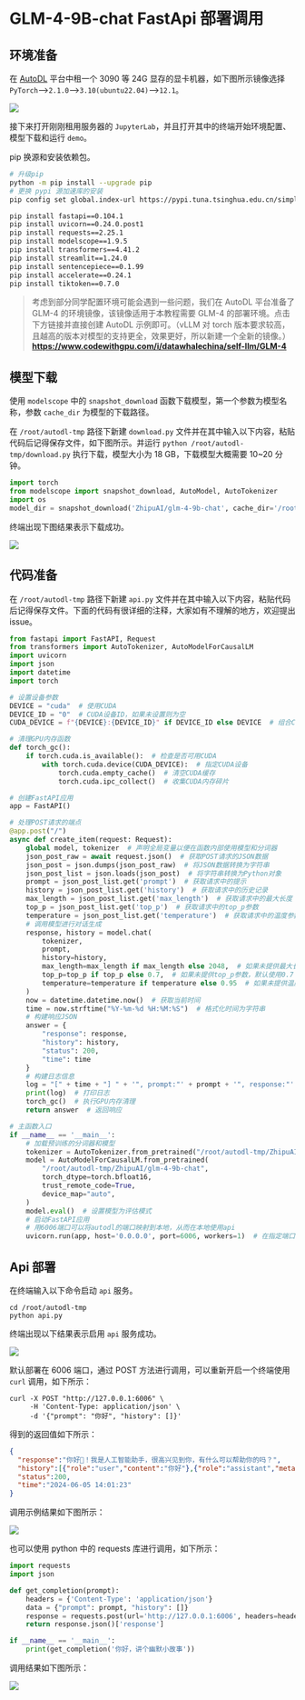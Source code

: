 # GLM-4-9B-chat FastApi 部署调用

## 环境准备

在 [AutoDL](https://www.autodl.com/) 平台中租一个 3090 等 24G 显存的显卡机器，如下图所示镜像选择 `PyTorch`-->`2.1.0`-->`3.10(ubuntu22.04)`-->`12.1`。

![](images/image01-1.png)

接下来打开刚刚租用服务器的 `JupyterLab`，并且打开其中的终端开始环境配置、模型下载和运行 `demo`。

pip 换源和安装依赖包。

```bash
# 升级pip
python -m pip install --upgrade pip
# 更换 pypi 源加速库的安装
pip config set global.index-url https://pypi.tuna.tsinghua.edu.cn/simple

pip install fastapi==0.104.1
pip install uvicorn==0.24.0.post1
pip install requests==2.25.1
pip install modelscope==1.9.5
pip install transformers==4.41.2
pip install streamlit==1.24.0
pip install sentencepiece==0.1.99
pip install accelerate==0.24.1
pip install tiktoken==0.7.0
```

> 考虑到部分同学配置环境可能会遇到一些问题，我们在 AutoDL 平台准备了 GLM-4 的环境镜像，该镜像适用于本教程需要 GLM-4 的部署环境。点击下方链接并直接创建 AutoDL 示例即可。（vLLM 对 torch 版本要求较高，且越高的版本对模型的支持更全，效果更好，所以新建一个全新的镜像。） **https://www.codewithgpu.com/i/datawhalechina/self-llm/GLM-4**

## 模型下载

使用 `modelscope` 中的 `snapshot_download` 函数下载模型，第一个参数为模型名称，参数 `cache_dir` 为模型的下载路径。

在 `/root/autodl-tmp` 路径下新建 `download.py` 文件并在其中输入以下内容，粘贴代码后记得保存文件，如下图所示。并运行 `python /root/autodl-tmp/download.py` 执行下载，模型大小为 18 GB，下载模型大概需要 10~20 分钟。

```python
import torch
from modelscope import snapshot_download, AutoModel, AutoTokenizer
import os
model_dir = snapshot_download('ZhipuAI/glm-4-9b-chat', cache_dir='/root/autodl-tmp', revision='master')
```

终端出现下图结果表示下载成功。

![](images/image01-2.png)

## 代码准备

在 `/root/autodl-tmp` 路径下新建 `api.py` 文件并在其中输入以下内容，粘贴代码后记得保存文件。下面的代码有很详细的注释，大家如有不理解的地方，欢迎提出 issue。

```python
from fastapi import FastAPI, Request
from transformers import AutoTokenizer, AutoModelForCausalLM
import uvicorn
import json
import datetime
import torch

# 设置设备参数
DEVICE = "cuda"  # 使用CUDA
DEVICE_ID = "0"  # CUDA设备ID，如果未设置则为空
CUDA_DEVICE = f"{DEVICE}:{DEVICE_ID}" if DEVICE_ID else DEVICE  # 组合CUDA设备信息

# 清理GPU内存函数
def torch_gc():
    if torch.cuda.is_available():  # 检查是否可用CUDA
        with torch.cuda.device(CUDA_DEVICE):  # 指定CUDA设备
            torch.cuda.empty_cache()  # 清空CUDA缓存
            torch.cuda.ipc_collect()  # 收集CUDA内存碎片

# 创建FastAPI应用
app = FastAPI()

# 处理POST请求的端点
@app.post("/")
async def create_item(request: Request):
    global model, tokenizer  # 声明全局变量以便在函数内部使用模型和分词器
    json_post_raw = await request.json()  # 获取POST请求的JSON数据
    json_post = json.dumps(json_post_raw)  # 将JSON数据转换为字符串
    json_post_list = json.loads(json_post)  # 将字符串转换为Python对象
    prompt = json_post_list.get('prompt')  # 获取请求中的提示
    history = json_post_list.get('history')  # 获取请求中的历史记录
    max_length = json_post_list.get('max_length')  # 获取请求中的最大长度
    top_p = json_post_list.get('top_p')  # 获取请求中的top_p参数
    temperature = json_post_list.get('temperature')  # 获取请求中的温度参数
    # 调用模型进行对话生成
    response, history = model.chat(
        tokenizer,
        prompt,
        history=history,
        max_length=max_length if max_length else 2048,  # 如果未提供最大长度，默认使用2048
        top_p=top_p if top_p else 0.7,  # 如果未提供top_p参数，默认使用0.7
        temperature=temperature if temperature else 0.95  # 如果未提供温度参数，默认使用0.95
    )
    now = datetime.datetime.now()  # 获取当前时间
    time = now.strftime("%Y-%m-%d %H:%M:%S")  # 格式化时间为字符串
    # 构建响应JSON
    answer = {
        "response": response,
        "history": history,
        "status": 200,
        "time": time
    }
    # 构建日志信息
    log = "[" + time + "] " + '", prompt:"' + prompt + '", response:"' + repr(response) + '"'
    print(log)  # 打印日志
    torch_gc()  # 执行GPU内存清理
    return answer  # 返回响应

# 主函数入口
if __name__ == '__main__':
    # 加载预训练的分词器和模型
    tokenizer = AutoTokenizer.from_pretrained("/root/autodl-tmp/ZhipuAI/glm-4-9b-chat", trust_remote_code=True)
    model = AutoModelForCausalLM.from_pretrained(
        "/root/autodl-tmp/ZhipuAI/glm-4-9b-chat",
        torch_dtype=torch.bfloat16,
        trust_remote_code=True,
        device_map="auto",
    )
    model.eval()  # 设置模型为评估模式
    # 启动FastAPI应用
    # 用6006端口可以将autodl的端口映射到本地，从而在本地使用api
    uvicorn.run(app, host='0.0.0.0', port=6006, workers=1)  # 在指定端口和主机上启动应用
```

## Api 部署

在终端输入以下命令启动 `api` 服务。

```shell
cd /root/autodl-tmp
python api.py
```

终端出现以下结果表示启用 `api` 服务成功。

![](images/image01-3.png)

默认部署在 6006 端口，通过 POST 方法进行调用，可以重新开启一个终端使用 `curl` 调用，如下所示：

```shell
curl -X POST "http://127.0.0.1:6006" \
     -H 'Content-Type: application/json' \
     -d '{"prompt": "你好", "history": []}'
```

得到的返回值如下所示：

```json
{
  "response":"你好👋！我是人工智能助手，很高兴见到你，有什么可以帮助你的吗？",
  "history":[{"role":"user","content":"你好"},{"role":"assistant","metadata":"","content":"你好👋！我是人工智能助手，很高兴见到你，有什么可以帮助你的吗？"}],
  "status":200,
  "time":"2024-06-05 14:01:23"
}
```

调用示例结果如下图所示：

![](images/image01-4.png)

也可以使用 python 中的 requests 库进行调用，如下所示：

```python
import requests
import json

def get_completion(prompt):
    headers = {'Content-Type': 'application/json'}
    data = {"prompt": prompt, "history": []}
    response = requests.post(url='http://127.0.0.1:6006', headers=headers, data=json.dumps(data))
    return response.json()['response']

if __name__ == '__main__':
    print(get_completion('你好，讲个幽默小故事'))
```

调用结果如下图所示：

![](images/image01-5.png)
